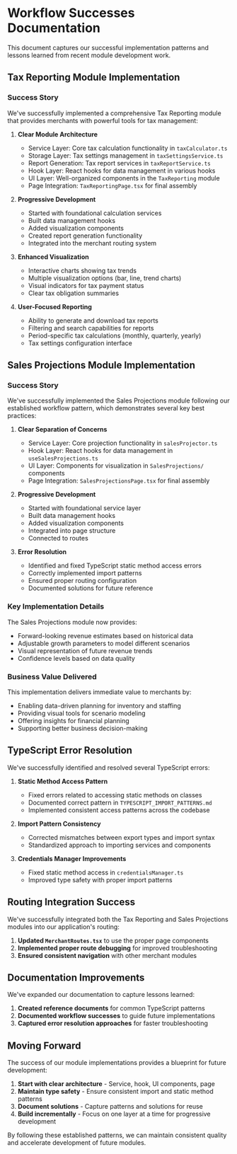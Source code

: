 
# Workflow Successes Documentation

This document captures our successful implementation patterns and lessons learned from recent module development work.

## Tax Reporting Module Implementation

### Success Story

We've successfully implemented a comprehensive Tax Reporting module that provides merchants with powerful tools for tax management:

1. **Clear Module Architecture**
   - Service Layer: Core tax calculation functionality in `taxCalculator.ts`
   - Storage Layer: Tax settings management in `taxSettingsService.ts`
   - Report Generation: Tax report services in `taxReportService.ts`
   - Hook Layer: React hooks for data management in various hooks
   - UI Layer: Well-organized components in the `TaxReporting` module
   - Page Integration: `TaxReportingPage.tsx` for final assembly

2. **Progressive Development**
   - Started with foundational calculation services
   - Built data management hooks
   - Added visualization components
   - Created report generation functionality
   - Integrated into the merchant routing system

3. **Enhanced Visualization**
   - Interactive charts showing tax trends
   - Multiple visualization options (bar, line, trend charts)
   - Visual indicators for tax payment status
   - Clear tax obligation summaries

4. **User-Focused Reporting**
   - Ability to generate and download tax reports
   - Filtering and search capabilities for reports
   - Period-specific tax calculations (monthly, quarterly, yearly)
   - Tax settings configuration interface

## Sales Projections Module Implementation

### Success Story

We've successfully implemented the Sales Projections module following our established workflow pattern, which demonstrates several key best practices:

1. **Clear Separation of Concerns**
   - Service Layer: Core projection functionality in `salesProjector.ts`
   - Hook Layer: React hooks for data management in `useSalesProjections.ts`
   - UI Layer: Components for visualization in `SalesProjections/` components
   - Page Integration: `SalesProjectionsPage.tsx` for final assembly

2. **Progressive Development**
   - Started with foundational service layer
   - Built data management hooks
   - Added visualization components
   - Integrated into page structure
   - Connected to routes

3. **Error Resolution**
   - Identified and fixed TypeScript static method access errors
   - Correctly implemented import patterns
   - Ensured proper routing configuration
   - Documented solutions for future reference

### Key Implementation Details

The Sales Projections module now provides:
- Forward-looking revenue estimates based on historical data
- Adjustable growth parameters to model different scenarios
- Visual representation of future revenue trends
- Confidence levels based on data quality

### Business Value Delivered

This implementation delivers immediate value to merchants by:
- Enabling data-driven planning for inventory and staffing
- Providing visual tools for scenario modeling
- Offering insights for financial planning
- Supporting better business decision-making

## TypeScript Error Resolution

We've successfully identified and resolved several TypeScript errors:

1. **Static Method Access Pattern**
   - Fixed errors related to accessing static methods on classes
   - Documented correct pattern in `TYPESCRIPT_IMPORT_PATTERNS.md`
   - Implemented consistent access patterns across the codebase

2. **Import Pattern Consistency**
   - Corrected mismatches between export types and import syntax
   - Standardized approach to importing services and components

3. **Credentials Manager Improvements**
   - Fixed static method access in `credentialsManager.ts`
   - Improved type safety with proper import patterns

## Routing Integration Success

We've successfully integrated both the Tax Reporting and Sales Projections modules into our application's routing:

1. **Updated `MerchantRoutes.tsx`** to use the proper page components
2. **Implemented proper route debugging** for improved troubleshooting
3. **Ensured consistent navigation** with other merchant modules

## Documentation Improvements

We've expanded our documentation to capture lessons learned:

1. **Created reference documents** for common TypeScript patterns
2. **Documented workflow successes** to guide future implementations
3. **Captured error resolution approaches** for faster troubleshooting

## Moving Forward

The success of our module implementations provides a blueprint for future development:

1. **Start with clear architecture** - Service, hook, UI components, page
2. **Maintain type safety** - Ensure consistent import and static method patterns
3. **Document solutions** - Capture patterns and solutions for reuse
4. **Build incrementally** - Focus on one layer at a time for progressive development

By following these established patterns, we can maintain consistent quality and accelerate development of future modules.

